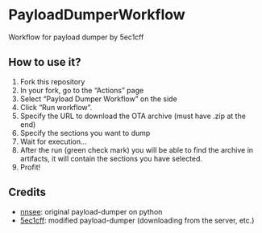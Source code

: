 # PayloadDumperWorkflow

Workflow for payload dumper by 5ec1cff

## How to use it?

 1. Fork this repository
 2. In your fork, go to the “Actions” page
 3. Select “Payload Dumper Workflow” on the side
 4. Click “Run workflow”.
 5. Specify the URL to download the OTA archive (must have .zip at the end)
 6. Specify the sections you want to dump
 7. Wait for execution...
 8. After the run (green check mark) you will be able to find the archive in artifacts, it will contain the sections you have selected.
 9. Profit!

## Credits

- [nnsee](https://github.com/nnsee/payload-dumper): original payload-dumper on python
- [5ec1cff](https://github.com/5ec1cff): modified payload-dumper (downloading from the server, etc.)
